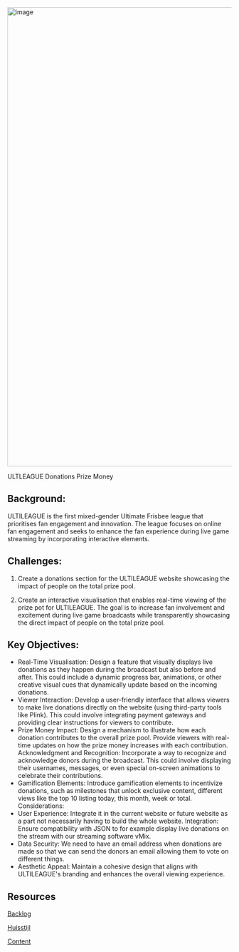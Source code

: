 <img width="1030" alt="image" src="https://github.com/fdnd-agency/ultitv/assets/1061632/aae0c9f0-050e-47c5-b28e-038d61cdf3d8">

ULTLEAGUE Donations Prize Money

## Background:
ULTILEAGUE is the first mixed-gender Ultimate Frisbee league that prioritises fan engagement and innovation. The league focuses on online fan engagement and seeks to enhance the fan experience during live game streaming by incorporating interactive elements.

## Challenges:
1. Create a donations section for the ULTILEAGUE website showcasing the impact of people on the total prize pool.

2. Create an interactive visualisation that enables real-time viewing of the prize pot for ULTILEAGUE. The goal is to increase fan involvement and excitement during live game broadcasts while transparently showcasing the direct impact of people on the total prize pool.

## Key Objectives:
* Real-Time Visualisation: Design a feature that visually displays live donations as they happen during the broadcast but also before and after. This could include a dynamic progress bar, animations, or other creative visual cues that dynamically update based on the incoming donations.
* Viewer Interaction: Develop a user-friendly interface that allows viewers to make live donations directly on the website (using third-party tools like Plink). This could involve integrating payment gateways and providing clear instructions for viewers to contribute.
* Prize Money Impact: Design a mechanism to illustrate how each donation contributes to the overall prize pool. Provide viewers with real-time updates on how the prize money increases with each contribution.
Acknowledgment and Recognition: Incorporate a way to recognize and acknowledge donors during the broadcast. This could involve displaying their usernames, messages, or even special on-screen animations to celebrate their contributions.
* Gamification Elements: Introduce gamification elements to incentivize donations, such as milestones that unlock exclusive content, different views like the top 10 listing today, this month, week or total.
Considerations:
* User Experience: Integrate it in the current website or future website as a part not necessarily having to build the whole website. 
Integration: Ensure compatibility with JSON to for example display live donations on the stream with our streaming software vMix.
* Data Security: We need to have an email address when donations are made so that we can send the donors an email allowing them to vote on different things. 
* Aesthetic Appeal: Maintain a cohesive design that aligns with ULTILEAGUE's branding and enhances the overall viewing experience.


## Resources

[Backlog](https://github.com/orgs/fdnd-agency/projects/23/views/1?visibleFields=%5B%22Title%22%2C%22Assignees%22%2C%22Status%22%2C%22Labels%22%5D)

[Huisstijl]()  

[Content]()  
